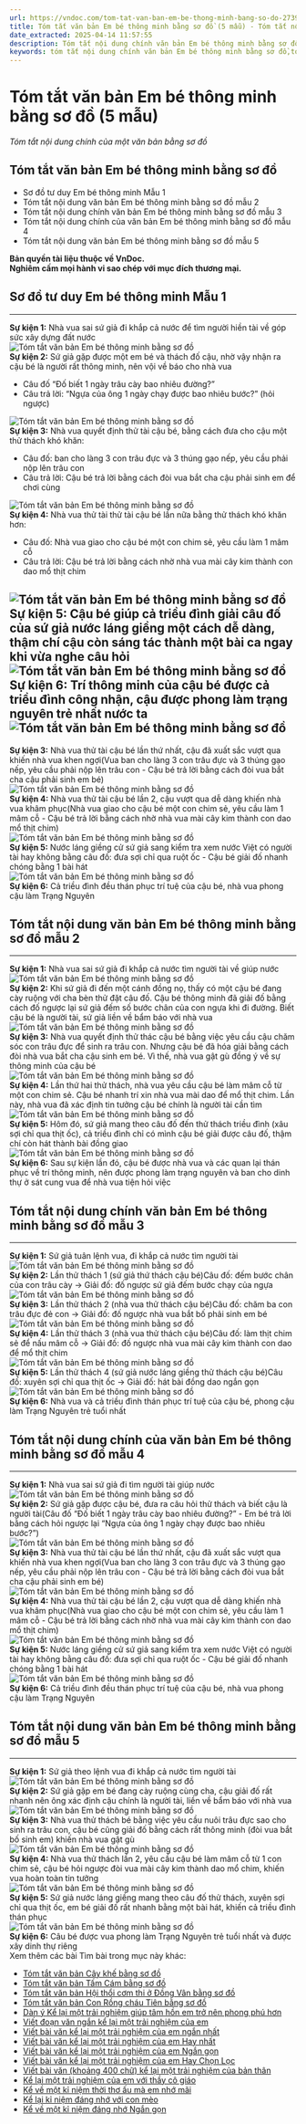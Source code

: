 ```yaml
---
url: https://vndoc.com/tom-tat-van-ban-em-be-thong-minh-bang-so-do-273928
title: Tóm tắt văn bản Em bé thông minh bằng sơ đồ (5 mẫu) - Tóm tắt nội dung chính của một văn bản bằng sơ đồ - VnDoc.com
date_extracted: 2025-04-14 11:57:55
description: Tóm tắt nội dung chính văn bản Em bé thông minh bằng sơ đồ được biên soạn nhằm giúp các em HS đạt kết quả tốt trong quá trình làm bài tập và học tập môn Ngữ văn lớp 6.
keywords: tóm tắt nội dung chính văn bản Em bé thông minh bằng sơ đồ,tóm tắt nội dung chính của văn bản Em bé thông minh bằng sơ đồ,tóm tắt văn bản Em bé thông minh bằng sơ đồ,Em bé thông minh,tóm tắt văn bản Em bé thông minh,tóm tắt Em bé thông minh,tóm tắt văn bản Em bé thông minh lớp 6,tóm tắt Em bé thông minh lớp 6,tóm tắt Em bé thông minh bằng sơ đồ,tóm tắt nội dung chính của một văn bản bằng sơ đồ Em bé thông minh,tóm tắt nội dung chính của một văn bản bằng sơ đồ
---
```


# Tóm tắt văn bản Em bé thông minh bằng sơ đồ \(5 mẫu\)
_Tóm tắt nội dung chính của một văn bản bằng sơ đồ_
## **Tóm tắt văn bản Em bé thông minh bằng sơ đồ**
  * Sơ đồ tư duy Em bé thông minh Mẫu 1
  * Tóm tắt nội dung văn bản Em bé thông minh bằng sơ đồ mẫu 2
  * Tóm tắt nội dung chính văn bản Em bé thông minh bằng sơ đồ mẫu 3
  * Tóm tắt nội dung chính của văn bản Em bé thông minh bằng sơ đồ mẫu 4
  * Tóm tắt nội dung văn bản Em bé thông minh bằng sơ đồ mẫu 5

**Bản quyền tài liệu thuộc về VnDoc.  
Nghiêm cấm mọi hành vi sao chép với mục đích thương mại.**
## **Sơ đồ tư duy Em bé thông minh Mẫu 1**  
---  
**Sự kiện 1:** Nhà vua sai sứ giả đi khắp cả nước để tìm người hiền tài về góp sức xây dựng đất nước  
![Tóm tắt văn bản Em bé thông minh bằng sơ đồ](https://i.vdoc.vn/data/image/2022/08/22/mui-ten.jpg)  
**Sự kiện 2:** Sứ giả gặp được một em bé và thách đố cậu, nhờ vậy nhận ra cậu bé là người rất thông minh, nên vội về báo cho nhà vua
  * Câu đố “Đố biết 1 ngày trâu cày bao nhiêu đường?”
  * Câu trả lời: “Ngựa của ông 1 ngày chạy được bao nhiêu bước?” \(hỏi ngược\)

![Tóm tắt văn bản Em bé thông minh bằng sơ đồ](https://i.vdoc.vn/data/image/2022/08/22/mui-ten.jpg)  
**Sự kiện 3:** Nhà vua quyết định thử tài cậu bé, bằng cách đưa cho cậu một thử thách khó khăn:
  * Câu đố: ban cho làng 3 con trâu đực và 3 thúng gạo nếp, yêu cầu phải nộp lên trâu con
  * Câu trả lời: Cậu bé trả lời bằng cách đòi vua bắt cha cậu phải sinh em để chơi cùng

![Tóm tắt văn bản Em bé thông minh bằng sơ đồ](https://i.vdoc.vn/data/image/2022/08/22/mui-ten.jpg)  
**Sự kiện 4:** Nhà vua thử tài thử tài cậu bé lần nữa bằng thử thách khó khăn hơn:
  * Câu đố: Nhà vua giao cho cậu bé một con chim sẻ, yêu cầu làm 1 mâm cỗ
  * Câu trả lời: Cậu bé trả lời bằng cách nhờ nhà vua mài cây kim thành con dao mổ thịt chim

![Tóm tắt văn bản Em bé thông minh bằng sơ đồ](https://i.vdoc.vn/data/image/2022/08/22/mui-ten.jpg)  
**Sự kiện 5:** Cậu bé giúp cả triều đình giải câu đố của sứ giả nước láng giềng một cách dễ dàng, thậm chí cậu còn sáng tác thành một bài ca ngay khi vừa nghe câu hỏi  
![Tóm tắt văn bản Em bé thông minh bằng sơ đồ](https://i.vdoc.vn/data/image/2022/08/22/mui-ten.jpg)  
**Sự kiện 6:** Trí thông minh của cậu bé được cả triều đình công nhận, cậu được phong làm trạng nguyên trẻ nhất nước ta  
![Tóm tắt văn bản Em bé thông minh bằng sơ đồ](https://i.vdoc.vn/data/image/2022/08/22/mui-ten.jpg)  
---  
**Sự kiện 3:** Nhà vua thử tài cậu bé lần thứ nhất, cậu đã xuất sắc vượt qua khiến nhà vua khen ngợi\(Vua ban cho làng 3 con trâu đực và 3 thúng gạo nếp, yêu cầu phải nộp lên trâu con - Cậu bé trả lời bằng cách đòi vua bắt cha cậu phải sinh em bé\)  
![Tóm tắt văn bản Em bé thông minh bằng sơ đồ](https://i.vdoc.vn/data/image/2022/08/22/mui-ten.jpg)  
**Sự kiện 4:** Nhà vua thử tài cậu bé lần 2, cậu vượt qua dễ dàng khiến nhà vua khâm phục\(Nhà vua giao cho cậu bé một con chim sẻ, yêu cầu làm 1 mâm cỗ - Cậu bé trả lời bằng cách nhờ nhà vua mài cây kim thành con dao mổ thịt chim\)  
![Tóm tắt văn bản Em bé thông minh bằng sơ đồ](https://i.vdoc.vn/data/image/2022/08/22/mui-ten.jpg)  
**Sự kiện 5:** Nước láng giềng cử sứ giả sang kiểm tra xem nước Việt có người tài hay không bằng câu đố: đưa sợi chỉ qua ruột ốc - Cậu bé giải đố nhanh chóng bằng 1 bài hát  
![Tóm tắt văn bản Em bé thông minh bằng sơ đồ](https://i.vdoc.vn/data/image/2022/08/22/mui-ten.jpg)  
**Sự kiện 6:** Cả triều đình đều thán phục trí tuệ của cậu bé, nhà vua phong cậu làm Trạng Nguyên  
## **Tóm tắt nội dung văn bản Em bé thông minh bằng sơ đồ mẫu 2**  
---  
**Sự kiện 1:** Nhà vua sai sứ giả đi khắp cả nước tìm người tài về giúp nước  
![Tóm tắt văn bản Em bé thông minh bằng sơ đồ](https://i.vdoc.vn/data/image/2022/08/22/mui-ten.jpg)  
**Sự kiện 2:** Khi sứ giả đi đến một cánh đồng nọ, thấy có một cậu bé đang cày ruộng với cha bèn thử đặt câu đố. Cậu bé thông minh đã giải đố bằng cách đố ngược lại sứ giả đếm số bước chân của con ngựa khi đi đường. Biết cậu bé là người tài, sứ giả liền về bẩm báo với nhà vua  
![Tóm tắt văn bản Em bé thông minh bằng sơ đồ](https://i.vdoc.vn/data/image/2022/08/22/mui-ten.jpg)  
**Sự kiện 3:** Nhà vua quyết định thử thác cậu bé bằng việc yêu cầu cậu chăm sóc con trâu đực để sinh ra trâu con. Nhưng cậu bé đã hóa giải bằng cách đòi nhà vua bắt cha cậu sinh em bé. Vì thế, nhà vua gật gù đồng ý về sự thông minh của cậu bé  
![Tóm tắt văn bản Em bé thông minh bằng sơ đồ](https://i.vdoc.vn/data/image/2022/08/22/mui-ten.jpg)  
**Sự kiện 4:** Lần thứ hai thử thách, nhà vua yêu cầu cậu bé làm mâm cỗ từ một con chim sẻ. Cậu bé nhanh trí xin nhà vua mài dao để mổ thịt chim. Lần này, nhà vua đã xác định tin tưởng cậu bé chính là người tài cần tìm  
![Tóm tắt văn bản Em bé thông minh bằng sơ đồ](https://i.vdoc.vn/data/image/2022/08/22/mui-ten.jpg)  
**Sự kiện 5:** Hôm đó, sứ giả mang theo câu đố đến thử thách triều đình \(xâu sợi chỉ qua thịt ốc\), cả triều đình chỉ có mình cậu bé giải được câu đố, thậm chí còn hát thành bài đồng giao  
![Tóm tắt văn bản Em bé thông minh bằng sơ đồ](https://i.vdoc.vn/data/image/2022/08/22/mui-ten.jpg)  
**Sự kiện 6:** Sau sự kiện lần đó, cậu bé được nhà vua và các quan lại thán phục về trí thông minh, nên được phong làm trạng nguyên và ban cho dinh thự ở sát cung vua để nhà vua tiện hỏi việc  
## **Tóm tắt nội dung chính văn bản Em bé thông minh bằng sơ đồ mẫu 3**  
---  
**Sự kiện 1:** Sứ giả tuân lệnh vua, đi khắp cả nước tìm người tài  
![Tóm tắt văn bản Em bé thông minh bằng sơ đồ](https://i.vdoc.vn/data/image/2022/08/22/mui-ten.jpg)  
**Sự kiện 2:** Lần thử thách 1 \(sứ giả thứ thách cậu bé\)Câu đố: đếm bước chân của con trâu cày → Giải đố: đố ngược sứ giả đếm bước chạy của ngựa  
![Tóm tắt văn bản Em bé thông minh bằng sơ đồ](https://i.vdoc.vn/data/image/2022/08/22/mui-ten.jpg)  
**Sự kiện 3:** Lần thử thách 2 \(nhà vua thử thách cậu bé\)Câu đố: chăm ba con trâu đực đẻ con → Giải đố: đố ngược nhà vua bắt bố phải sinh em bé  
![Tóm tắt văn bản Em bé thông minh bằng sơ đồ](https://i.vdoc.vn/data/image/2022/08/22/mui-ten.jpg)  
**Sự kiện 4:** Lần thử thách 3 \(nhà vua thử thách cậu bé\)Câu đố: làm thịt chim sẻ để nấu mâm cỗ → Giải đố: đố ngược nhà vua mài cây kim thành con dao để mổ thịt chim  
![Tóm tắt văn bản Em bé thông minh bằng sơ đồ](https://i.vdoc.vn/data/image/2022/08/22/mui-ten.jpg)  
**Sự kiện 5:** Lần thử thách 4 \(sứ giả nước láng giềng thử thách cậu bé\)Câu đố: xuyên sợi chỉ qua thịt ốc → Giải đố: hát bài đồng dao ngắn gọn  
![Tóm tắt văn bản Em bé thông minh bằng sơ đồ](https://i.vdoc.vn/data/image/2022/08/22/mui-ten.jpg)  
**Sự kiện 6:** Nhà vua và cả triều đình thán phục trí tuệ của cậu bé, phong cậu làm Trạng Nguyên trẻ tuổi nhất  
## **Tóm tắt nội dung chính của văn bản Em bé thông minh bằng sơ đồ mẫu 4**  
---  
**Sự kiện 1:** Nhà vua sai sứ giả đi tìm người tài giúp nước  
![Tóm tắt văn bản Em bé thông minh bằng sơ đồ](https://i.vdoc.vn/data/image/2022/08/22/mui-ten.jpg)  
**Sự kiện 2:** Sứ giả gặp được cậu bé, đưa ra câu hỏi thử thách và biết cậu là người tài\(Câu đố “Đố biết 1 ngày trâu cày bao nhiêu đường?” - Em bé trả lời bằng cách hỏi ngược lại “Ngựa của ông 1 ngày chạy được bao nhiêu bước?”\)  
![Tóm tắt văn bản Em bé thông minh bằng sơ đồ](https://i.vdoc.vn/data/image/2022/08/22/mui-ten.jpg)  
**Sự kiện 3:** Nhà vua thử tài cậu bé lần thứ nhất, cậu đã xuất sắc vượt qua khiến nhà vua khen ngợi\(Vua ban cho làng 3 con trâu đực và 3 thúng gạo nếp, yêu cầu phải nộp lên trâu con - Cậu bé trả lời bằng cách đòi vua bắt cha cậu phải sinh em bé\)  
![Tóm tắt văn bản Em bé thông minh bằng sơ đồ](https://i.vdoc.vn/data/image/2022/08/22/mui-ten.jpg)  
**Sự kiện 4:** Nhà vua thử tài cậu bé lần 2, cậu vượt qua dễ dàng khiến nhà vua khâm phục\(Nhà vua giao cho cậu bé một con chim sẻ, yêu cầu làm 1 mâm cỗ - Cậu bé trả lời bằng cách nhờ nhà vua mài cây kim thành con dao mổ thịt chim\)  
![Tóm tắt văn bản Em bé thông minh bằng sơ đồ](https://i.vdoc.vn/data/image/2022/08/22/mui-ten.jpg)  
**Sự kiện 5:** Nước láng giềng cử sứ giả sang kiểm tra xem nước Việt có người tài hay không bằng câu đố: đưa sợi chỉ qua ruột ốc - Cậu bé giải đố nhanh chóng bằng 1 bài hát  
![Tóm tắt văn bản Em bé thông minh bằng sơ đồ](https://i.vdoc.vn/data/image/2022/08/22/mui-ten.jpg)  
**Sự kiện 6:** Cả triều đình đều thán phục trí tuệ của cậu bé, nhà vua phong cậu làm Trạng Nguyên  
## **Tóm tắt nội dung văn bản Em bé thông minh bằng sơ đồ mẫu 5**  
---  
**Sự kiện 1:** Sứ giả theo lệnh vua đi khắp cả nước tìm người tài  
![Tóm tắt văn bản Em bé thông minh bằng sơ đồ](https://i.vdoc.vn/data/image/2022/08/22/mui-ten.jpg)  
**Sự kiện 2:** Sứ giả gặp em bé đang cày ruộng cùng cha, cậu giải đố rất nhanh nên ông xác định cậu chính là người tài, liền về bẩm báo với nhà vua  
![Tóm tắt văn bản Em bé thông minh bằng sơ đồ](https://i.vdoc.vn/data/image/2022/08/22/mui-ten.jpg)  
**Sự kiện 3:** Nhà vua thử thách bé bằng việc yêu cầu nuôi trâu đực sao cho sinh ra trâu con, cậu bé cũng giải đố bằng cách rất thông minh \(đòi vua bắt bố sinh em\) khiến nhà vua gật gù  
![Tóm tắt văn bản Em bé thông minh bằng sơ đồ](https://i.vdoc.vn/data/image/2022/08/22/mui-ten.jpg)  
**Sự kiện 4:** Nhà vua thử thách lần 2, yêu cầu cậu bé làm mâm cỗ từ 1 con chim sẻ, cậu bé hỏi ngược đòi vua mài cây kim thành dao mổ chim, khiến vua hoàn toàn tin tưởng  
![Tóm tắt văn bản Em bé thông minh bằng sơ đồ](https://i.vdoc.vn/data/image/2022/08/22/mui-ten.jpg)  
**Sự kiện 5:** Sứ giả nước láng giềng mang theo câu đố thử thách, xuyên sợi chỉ qua thịt ốc, em bé giải đố rất nhanh bằng một bài hát, khiến cả triều đình thán phục  
![Tóm tắt văn bản Em bé thông minh bằng sơ đồ](https://i.vdoc.vn/data/image/2022/08/22/mui-ten.jpg)  
**Sự kiện 6:** Câu bé được vua phong làm Trạng Nguyên trẻ tuổi nhất và được xây dinh thự riêng  
Xem thêm các bài Tìm bài trong mục này khác:
  * [Tóm tắt văn bản Cây khế bằng sơ đồ](</tom-tat-van-ban-cay-khe-bang-so-do-273929>)
  * [Tóm tắt văn bản Tấm Cám bằng sơ đồ](</tom-tat-van-ban-tam-cam-bang-so-do-273939>)
  * [Tóm tắt văn bản Hội thổi cơm thi ở Đồng Vân bằng sơ đồ](</tom-tat-van-ban-bang-so-do-hoi-thoi-com-thi-o-dong-van-264990>)
  * [Tóm tắt văn bản Con Rồng cháu Tiên bằng sơ đồ](</tom-tat-truyen-con-rong-chau-tien-138791>)
  * [Dàn ý Kể lại một trải nghiệm giúp tâm hồn em trở nên phong phú hơn](</dan-y-ke-lai-mot-trai-nghiem-giup-tam-hon-em-tro-nen-phong-phu-hon-259947>)
  * [Viết đoạn văn ngắn kể lại một trải nghiệm của em](<https://vndoc.com/viet-mot-doan-van-ngan-8-10-cau-ve-mot-trai-nghiem-giup-tam-hon-em-tro-nen-phong-phu-hon-273896>)
  * [Viết bài văn kể lại một trải nghiệm của em ngắn nhất](</viet-bai-van-ke-lai-mot-trai-nghiem-cua-em-ngan-nhat-248421>)
  * [Viết bài văn kể lại một trải nghiệm của em Hay nhất](</viet-mot-bai-van-ke-lai-mot-trai-nghiem-giup-tam-hon-em-tro-nen-phong-phu-hon-259945>)
  * [Viết bài văn kể lại một trải nghiệm của em Ngắn gọn](</ke-lai-mot-trai-nghiem-giup-tam-hon-em-tro-nen-phong-phu-hon-ngan-gon-259946>)
  * [Viết bài văn kể lại một trải nghiệm của em Hay Chọn Lọc](<https://vndoc.com/ke-lai-mot-trai-nghiem-giup-tam-hon-em-tro-nen-phong-phu-hon-273886>)
  * [Viết bài văn \(khoảng 400 chữ\) kể lại một trải nghiệm của bản thân](</viet-mot-bai-van-khoang-400-chu-ke-lai-mot-trai-nghiem-giup-tam-hon-em-tro-nen-phong-phu-hon-273888>)
  * [Kể lại một trải nghiệm của em với thầy cô giáo](</ke-lai-mot-trai-nghiem-cua-em-voi-thay-co-giao-ngan-gon-282595>)
  * [Kể về một kỉ niệm thời thơ ấu mà em nhớ mãi](</van-mau-lop-5-ke-mot-ky-niem-dang-nho-nhat-trong-thoi-tho-au-115514>)
  * [Kể lại kỉ niệm đáng nhớ với con mèo](</ke-lai-ki-niem-dang-nho-voi-con-meo-154303>)
  * [Kể về một kỉ niệm đáng nhớ Ngắn gọn](</bai-viet-so-3-lop-6-de-1-ke-ve-mot-ki-niem-dang-nho-duoc-khen-bi-che-gap-may-gap-rui-bi-hieu-lam-132608>)

